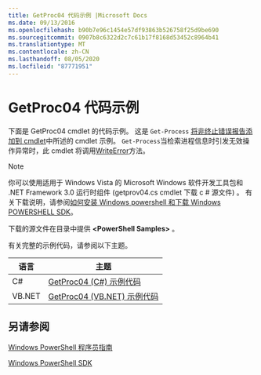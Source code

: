 ```yaml
---
title: GetProc04 代码示例 |Microsoft Docs
ms.date: 09/13/2016
ms.openlocfilehash: b90b7e96c1454e57df93863b526758f25d9be690
ms.sourcegitcommit: 0907b8c6322d2c7c61b17f8168d53452c8964b41
ms.translationtype: MT
ms.contentlocale: zh-CN
ms.lasthandoff: 08/05/2020
ms.locfileid: "87771951"
---
```

# <a name="getproc04-code-samples"></a>GetProc04 代码示例

下面是 GetProc04 cmdlet 的代码示例。 这是 `Get-Process` [将非终止错误报告添加到 cmdlet](../cmdlet/adding-non-terminating-error-reporting-to-your-cmdlet.md)中所述的 cmdlet 示例。 `Get-Process`当检索进程信息时引发无效操作异常时，此 cmdlet 将调用[WriteError](/dotnet/api/System.Management.Automation.Cmdlet.WriteError)方法。

> [!NOTE]
> 你可以使用适用于 Windows Vista 的 Microsoft Windows 软件开发工具包和 .NET Framework 3.0 运行时组件 (getprov04.cs cmdlet 下载 c # 源文件) 。 有关下载说明，请参阅[如何安装 Windows powershell 和下载 Windows POWERSHELL SDK](/powershell/scripting/developer/installing-the-windows-powershell-sdk)。
>
> 下载的源文件在目录中提供 **\<PowerShell Samples>** 。

有关完整的示例代码，请参阅以下主题。

|语言|主题|
|--------------|-----------|
|C#|[GetProc04 (C#) 示例代码](./getproc04-csharp-sample-code.md)|
|VB.NET|[GetProc04 (VB.NET) 示例代码](./getproc04-vb-net-sample-code.md)|

## <a name="see-also"></a>另请参阅

[Windows PowerShell 程序员指南](./windows-powershell-programmer-s-guide.md)

[Windows PowerShell SDK](../windows-powershell-reference.md)
